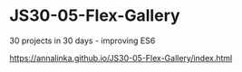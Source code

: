 # JS30-05-Flex-Gallery
30 projects in 30 days - improving ES6

https://annalinka.github.io/JS30-05-Flex-Gallery/index.html
